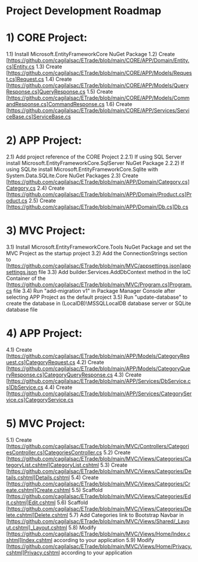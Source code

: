 # Project Development Roadmap

# 1) CORE Project:
1.1) Install Microsoft.EntityFrameworkCore NuGet Package
1.2) Create [https://github.com/cagilalsac/ETrade/blob/main/CORE/APP/Domain/Entity.cs]Entity.cs
1.3) Create [https://github.com/cagilalsac/ETrade/blob/main/CORE/APP/Models/Request.cs]Request.cs
1.4) Create [https://github.com/cagilalsac/ETrade/blob/main/CORE/APP/Models/QueryResponse.cs]QueryResponse.cs
1.5) Create [https://github.com/cagilalsac/ETrade/blob/main/CORE/APP/Models/CommandResponse.cs]CommandResponse.cs
1.6) Create [https://github.com/cagilalsac/ETrade/blob/main/CORE/APP/Services/ServiceBase.cs]ServiceBase.cs
# 2) APP Project:
2.1) Add project reference of the CORE Project
2.2.1) If using SQL Server install Microsoft.EntityFrameworkCore.SqlServer NuGet Package
2.2.2) If using SQLite install Microsoft.EntityFrameworkCore.Sqlite with System.Data.SQLite.Core NuGet Packages
2.3) Create [https://github.com/cagilalsac/ETrade/blob/main/APP/Domain/Category.cs]Category.cs
2.4) Create [https://github.com/cagilalsac/ETrade/blob/main/APP/Domain/Product.cs]Product.cs
2.5) Create [https://github.com/cagilalsac/ETrade/blob/main/APP/Domain/Db.cs]Db.cs
# 3) MVC Project:
3.1) Install Microsoft.EntityFrameworkCore.Tools NuGet Package and set the MVC Project as the startup project
3.2) Add the ConnectionStrings section to [https://github.com/cagilalsac/ETrade/blob/main/MVC/appsettings.json]appsettings.json file
3.3) Add builder.Services.AddDbContext method in the IoC Container of the [https://github.com/cagilalsac/ETrade/blob/main/MVC/Program.cs]Program.cs file
3.4) Run "add-migration v1" in Package Manager Console after selecting APP Project as the default project
3.5) Run "update-database" to create the database in (LocalDB)\MSSQLLocalDB database server or SQLite database file
# 4) APP Project:
4.1) Create [https://github.com/cagilalsac/ETrade/blob/main/APP/Models/CategoryRequest.cs]CategoryRequest.cs
4.2) Create [https://github.com/cagilalsac/ETrade/blob/main/APP/Models/CategoryQueryResponse.cs]CategoryQueryResponse.cs
4.3) Create [https://github.com/cagilalsac/ETrade/blob/main/APP/Services/DbService.cs]DbService.cs
4.4) Create [https://github.com/cagilalsac/ETrade/blob/main/APP/Services/CategoryService.cs]CategoryService.cs
# 5) MVC Project:
5.1) Create [https://github.com/cagilalsac/ETrade/blob/main/MVC/Controllers/CategoriesController.cs]CategoriesController.cs
5.2) Create [https://github.com/cagilalsac/ETrade/blob/main/MVC/Views/Categories/CategoryList.cshtml]CategoryList.cshtml
5.3) Create [https://github.com/cagilalsac/ETrade/blob/main/MVC/Views/Categories/Details.cshtml]Details.cshtml
5.4) Create [https://github.com/cagilalsac/ETrade/blob/main/MVC/Views/Categories/Create.cshtml]Create.cshtml
5.5) Scaffold [https://github.com/cagilalsac/ETrade/blob/main/MVC/Views/Categories/Edit.cshtml]Edit.cshtml
5.6) Scaffold [https://github.com/cagilalsac/ETrade/blob/main/MVC/Views/Categories/Delete.cshtml]Delete.cshtml
5.7) Add Categories link to Bootstrap Navbar in [https://github.com/cagilalsac/ETrade/blob/main/MVC/Views/Shared/_Layout.cshtml]_Layout.cshtml
5.8) Modify [https://github.com/cagilalsac/ETrade/blob/main/MVC/Views/Home/Index.cshtml]Index.cshtml according to your application
5.9) Modify [https://github.com/cagilalsac/ETrade/blob/main/MVC/Views/Home/Privacy.cshtml]Privacy.cshtml according to your application